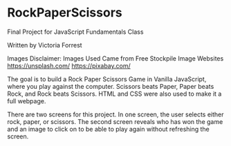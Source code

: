 # RockPaperScissors
Final Project for JavaScript Fundamentals Class

Written by Victoria Forrest

Images Disclaimer: Images Used Came from Free Stockpile Image Websites
https://unsplash.com/
https://pixabay.com/

The goal is to build a Rock Paper Scissors Game in Vanilla JavaScript, where you play against the computer. Scissors beats Paper, Paper beats Rock, and Rock beats Scissors. HTML and CSS were also used to make it a full webpage.

There are two screens for this project. In one screen, the user selects either rock, paper, or scissors. The second screen reveals who has won the game and an image to click on to be able to play again without refreshing the screen.
